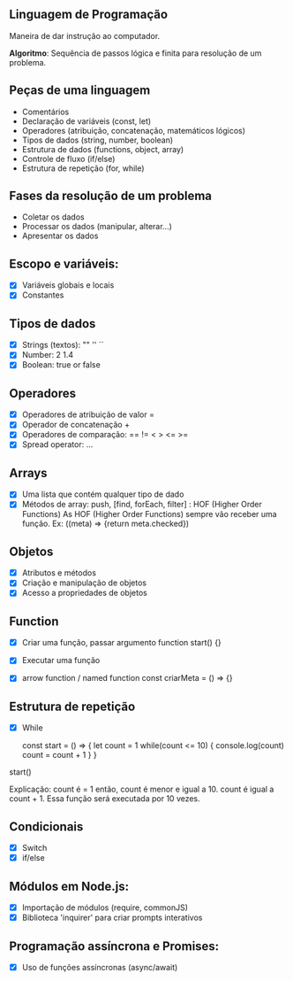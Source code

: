 ## Linguagem de Programação

Maneira de dar instrução ao computador.

**Algoritmo**: Sequência de passos lógica e finita para resolução de um problema.

## Peças de uma linguagem

- Comentários 
- Declaração de variáveis (const, let)
- Operadores (atribuição, concatenação, matemáticos lógicos)
- Tipos de dados (string, number, boolean)
- Estrutura de dados (functions, object, array)
- Controle de fluxo (if/else)
- Estrutura de repetição (for, while)

## Fases da resolução de um problema

- Coletar os dados
- Processar os dados (manipular, alterar...)
- Apresentar os dados

## Escopo e variáveis:

- [x] Variáveis globais e locais
- [x] Constantes

## Tipos de dados

- [x] Strings (textos): "" '' ``
- [x] Number: 2 1.4 
- [x] Boolean: true or false

## Operadores

- [x] Operadores de atribuição de valor =
- [x] Operador de concatenação +
- [x] Operadores de comparação: == != < > <= >=
- [x] Spread operator: ...

## Arrays

- [x] Uma lista que contém qualquer tipo de dado
- [x] Métodos de array: push, [find, forEach, filter] : HOF (Higher Order Functions) 
      As HOF (Higher Order Functions) sempre vão receber uma função.   Ex: ((meta) => {return meta.checked})

## Objetos
- [x] Atributos e métodos
- [x] Criação e manipulação de objetos
- [x] Acesso a propriedades de objetos

## Function
- [x] Criar uma função, passar argumento
    function start() {}

- [x] Executar uma função

- [x] arrow function / named function
    const criarMeta = () => {}

## Estrutura de repetição 
- [x] While

    const start = () => {
    let count = 1
    while(count <= 10) {
        console.log(count)
        count = count + 1
    }
}

start()

Explicação: count é = 1 então, count é menor e igual a 10. count é igual a count + 1. Essa função será executada por 10 vezes.

## Condicionais

- [x] Switch
- [x] if/else

## Módulos em Node.js:

- [x] Importação de módulos (require, commonJS)
- [x] Biblioteca 'inquirer' para criar prompts interativos

## Programação assíncrona e Promises:

- [x] Uso de funções assíncronas (async/await)